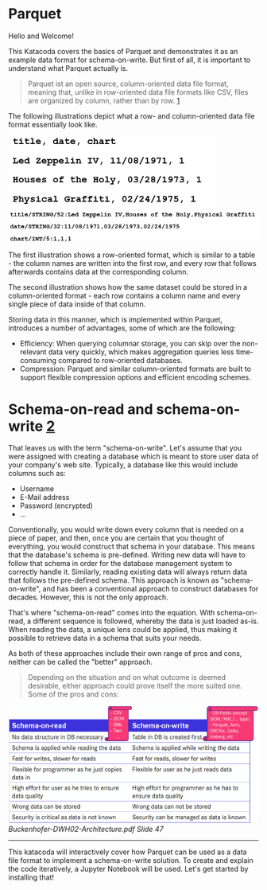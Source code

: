 # Parquet

Hello and Welcome!

This Katacoda covers the basics of Parquet and demonstrates it as an example data format for schema-on-write.
But first of all, it is important to understand what Parquet actually is.

> Parquet ist an open source, column-oriented data file format, meaning that, unlike in row-oriented data file formats like CSV, files are organized by column, rather than by row. [1](https://databricks.com/de/glossary/what-is-parquet)

The following illustrations depict what a row- and column-oriented data file format essentially look like.

![Row-oriented data file format](assets/row_oriented.png)
![Column-oriented data file format](assets/column_oriented.png)

The first illustration shows a row-oriented format, which is similar to a table - the column names are written into the first row, and every row that follows afterwards contains data at the corresponding column.

The second illustration shows how the same dataset could be stored in a column-oriented format - each row contains a column name and every single piece of data inside of that column.

Storing data in this manner, which is implemented within Parquet, introduces a number of advantages, some of which are the following:

- Efficiency: When querying columnar storage, you can skip over the non-relevant data very quickly, which makes aggregation queries less time-consuming compared to row-oriented databases.
- Compression: Parquet and similar column-oriented formats are built to support flexible compression options and efficient encoding schemes.

# Schema-on-read and schema-on-write [2](https://www.marklogic.com/blog/schema-on-read-vs-schema-on-write/)

That leaves us with the term "schema-on-write".
Let's assume that you were assigned with creating a database which is meant to store user data of your company's web site.
Typically, a database like this would include columns such as:

- Username
- E-Mail address
- Password (encrypted)
- ...

Conventionally, you would write down every column that is needed on a piece of paper, and then, once you are certain that you thought of everything, you would construct that schema in your database.
This means that the database's schema is pre-defined.
Writing new data will have to follow that schema in order for the database management system to correctly handle it.
Similarly, reading existing data will always return data that follows the pre-defined schema.
This approach is known as "schema-on-write", and has been a conventional approach to construct databases for decades.
However, this is not the only approach.

That's where "schema-on-read" comes into the equation.
With schema-on-read, a different sequence is followed, whereby the data is just loaded as-is.
When reading the data, a unique lens could be applied, thus making it possible to retrieve data in a schema that suits your needs.

As both of these approaches include their own range of pros and cons, neither can be called the "better" approach.
> Depending on the situation and on what outcome is deemed desirable, either approach could prove itself the more suited one.
Some of the pros and cons:

![Pros and cons of schema-on-read](assets/schema_on_read_pros_cons.png)
*Buckenhofer-DWH02-Architecture.pdf Slide 47*

---

This katacoda will interactively cover how Parquet can be used as a data file format to implement a schema-on-write solution.
To create and explain the code iteratively, a Jupyter Notebook will be used.
Let's get started by installing that!




